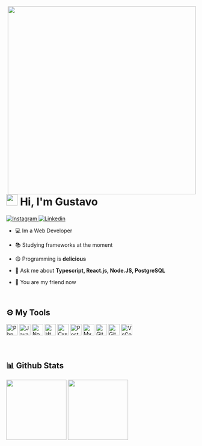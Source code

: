 <img align="right" height="500px" src="https://raw.githubusercontent.com/gist/Gurtinho/2632940541f28cd27dac7d91ef63c024/raw/197bbd6f5ad9948d3a30e6b4641ecff39a94bf71/gurtinhocard.svg" />


<h1 align="left"><img height="30px" src="https://user-images.githubusercontent.com/50364832/143615313-330ef73e-ee1c-4cfe-b71d-7462a00f16b4.gif" /> Hi, I'm Gustavo</h1>


<div align="left">
  <a href="https://www.instagram.com/gutolitt/" target="blank">
    <img src="https://img.shields.io/badge/-Instagram-%23E4405F?style=flat&logo=instagram&logoColor=white" alt="Instagram">
  </a>
  <a href="https://www.linkedin.com/in/gustavo-litter-6ab24b191/" target="blank">
    <img src="https://img.shields.io/badge/-Linkedin-%230e76a8?style=flat&logo=linkedin&logoColor=white" alt="Linkedin" />
  </a>
</div>


- 💻 Im a Web Developer

- 📚 Studying frameworks at the moment

- 😋 Programming is **delicious**

- 💬 Ask me about **Typescript, React.js, Node.JS, PostgreSQL**

- 🥳 You are my friend now

</br>


## ⚙️ My Tools
<div align="left">
  <img height="30em" src="https://cdn.jsdelivr.net/gh/devicons/devicon/icons/php/php-original.svg" alt="Php" />
  <img height="30em" src="https://cdn.jsdelivr.net/gh/devicons/devicon/icons/javascript/javascript-original.svg" alt="Javascript" />
  <img height="30em" src="https://cdn.jsdelivr.net/gh/devicons/devicon/icons/nodejs/nodejs-original.svg" alt="Node.js" />
  <img height="30em" src="https://cdn.jsdelivr.net/gh/devicons/devicon/icons/html5/html5-original.svg" alt="Html" />
  <img height="30em" src="https://cdn.jsdelivr.net/gh/devicons/devicon/icons/css3/css3-original.svg" alt="Css" />
  <img height="30em" src="https://cdn.jsdelivr.net/gh/devicons/devicon/icons/postgresql/postgresql-original.svg" alt="PostgreSql" />
  <img height="30em" src="https://cdn.jsdelivr.net/gh/devicons/devicon/icons/mysql/mysql-original.svg" alt="MySql" />
  <img height="30em" src="https://cdn.jsdelivr.net/gh/devicons/devicon/icons/git/git-original.svg" alt="Git" />
  <img height="30em" src="https://cdn.jsdelivr.net/gh/devicons/devicon/icons/github/github-original.svg" alt="GitHub" />
  <img height="30em" src="https://cdn.jsdelivr.net/gh/devicons/devicon/icons/vscode/vscode-original.svg" alt="VsCode" />
</div>
</br></br>


## 📊 Github Stats
<div align="left">
  <img height="160em" 
       src="https://github-readme-stats.vercel.app/api?username=Gurtinho&show_icons=true&theme=radical&include_all_commits=true&count_private=true"/>
  <img height="160em" 
       src="https://github-readme-stats.vercel.app/api/top-langs/?username=Gurtinho&layout=compact&langs_count=7&theme=radical"/>
</div>
</br>
